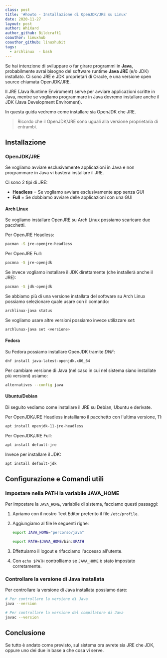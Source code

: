 ```yaml
---
class: post
title: '#howto - Installazione di OpenJDK/JRE su Linux'
date: 2020-11-27
layout: post
author: WhiXard
author_github: Bildcraft1
coauthor: linuxhub
coauthor_github: linuxhubit
tags:
  - archlinux  - bash
---
```

Se hai intenzione di sviluppare o far girare programmi in **Java**, probabilmente avrai bisogno del software runtime **Java JRE** (e/o JDK) installato. Ci sono JRE e JDK proprietari di Oracle, e una versione open source chiamata OpenJDK/JRE.

Il JRE (Java Runtime Enviroment) serve per avviare applicazioni scritte in Java, mentre se vogliamo programmare in Java dovremo installare anche il JDK (Java Development Enviroment).

In questa guida vedremo come installare sia OpenJDK che JRE.

> Ricordo che il OpenJDK/JRE sono uguali alla versione proprietaria di entrambi.

## Installazione

### OpenJDK/JRE

Se vogliamo avviare esclusivamente applicazioni in Java e non programmare in Java vi basterà installare il JRE.

Ci sono 2 tipi di JRE:

* **Headless** = Se vogliamo avviare esclusivamente app senza GUI
* **Full** = Se dobbiamo avviare delle applicazioni con una GUI

#### Arch Linux

Se vogliamo installare OpenJRE su Arch Linux possiamo scaricare due pacchetti.

Per OpenJRE Headless:

```bash
pacman -S jre-openjre-headless
```

Per OpenJRE Full:

```bash
pacmna -S jre-openjdk
```

Se invece vogliamo installare il JDK direttamente (che installerà anche il JRE):

```bash
pacman -S jdk-openjdk
```

Se abbiamo più di una versione installata del software su Arch Linux possiamo selezionare quale usare con il comando:

```bash
archlinux-java status
```

Se vogliamo usare altre versioni possiamo invece utilizzare *set*:

```bash
archlunux-java set <versione>
```

#### Fedora

Su Fedora possiamo installare OpenJDK tramite *DNF*:

```bash
dnf install java-latest-openjdk.x86_64
```

Per cambiare versione di Java (nel caso in cui nel sistema siano installate più versioni) usiamo:

```bash
alternatives --config java
```

#### Ubuntu/Debian

Di seguito vediamo come installare il JRE su Debian, Ubuntu e derivate.

Per OpenJDK/JRE Headless installiamo il pacchetto con l'ultima versione, 11:

```bash
apt install openjdk-11-jre-headless
```

Per OpenJDK/JRE Full:

```bash
apt install default-jre
```

Invece per installare il JDK:

```bash
apt install default-jdk
```

## Configurazione e Comandi utili

### Impostare nella PATH la variabile JAVA_HOME

Per impostare la `JAVA_HOME`, variabile di sistema, facciamo questi passaggi:

1. Apriamo con il nostro Text Editor preferito il file `/etc/profile`.

2. Aggiungiamo al file le seguenti righe:

   ```bash
   export JAVA_HOME="percorso/java"
   
   export PATH=$JAVA_HOME/bin:$PATH
   ```

3. Effettuiamo il logout e rifacciamo l'accesso all'utente.

4. Con `echo $PATH` controlliamo se `JAVA_HOME` è stato impostato corretamente.

### Controllare la versione di Java installata

Per controllare la versione di Java installata possiamo dare:

```bash
# Per controllare la versione di Java
java --version

# Per controllare la versione del compilatore di Java
javac --version
```

## Conclusione

Se tutto è andato come previsto, sul sistema ora avrete sia JRE che JDK, oppure uno dei due in base a che cosa vi serve.

